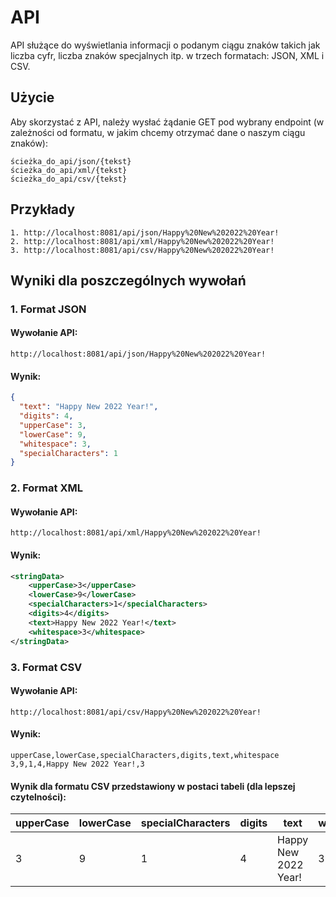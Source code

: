 # API

API służące do wyświetlania informacji o podanym ciągu znaków takich jak liczba cyfr, liczba znaków specjalnych itp. w
trzech formatach: JSON, XML i CSV.

## Użycie

Aby skorzystać z API, należy wysłać żądanie GET pod wybrany endpoint (w zależności od formatu, w jakim chcemy otrzymać
dane o naszym ciągu znaków):

```
ścieżka_do_api/json/{tekst}
ścieżka_do_api/xml/{tekst}
ścieżka_do_api/csv/{tekst}
```

## Przykłady

```
1. http://localhost:8081/api/json/Happy%20New%202022%20Year!
2. http://localhost:8081/api/xml/Happy%20New%202022%20Year!
3. http://localhost:8081/api/csv/Happy%20New%202022%20Year!
```

## Wyniki dla poszczególnych wywołań

### 1. Format JSON

#### Wywołanie API:

```
http://localhost:8081/api/json/Happy%20New%202022%20Year!
```

#### Wynik:

```json
{
  "text": "Happy New 2022 Year!",
  "digits": 4,
  "upperCase": 3,
  "lowerCase": 9,
  "whitespace": 3,
  "specialCharacters": 1
}
```

### 2. Format XML

#### Wywołanie API:

```
http://localhost:8081/api/xml/Happy%20New%202022%20Year!
```

#### Wynik:

```xml
<stringData>
    <upperCase>3</upperCase>
    <lowerCase>9</lowerCase>
    <specialCharacters>1</specialCharacters>
    <digits>4</digits>
    <text>Happy New 2022 Year!</text>
    <whitespace>3</whitespace>
</stringData>
```

### 3. Format CSV

#### Wywołanie API:

```
http://localhost:8081/api/csv/Happy%20New%202022%20Year!
```

#### Wynik:

```
upperCase,lowerCase,specialCharacters,digits,text,whitespace
3,9,1,4,Happy New 2022 Year!,3
```

#### Wynik dla formatu CSV przedstawiony w postaci tabeli (dla lepszej czytelności):

| upperCase | lowerCase | specialCharacters | digits |         text         | whitespace |
| --------- | --------- | ----------------- | ------ | -------------------- | ---------- |
|     3     |     9     |         1         |    4   | Happy New 2022 Year! |     3     |